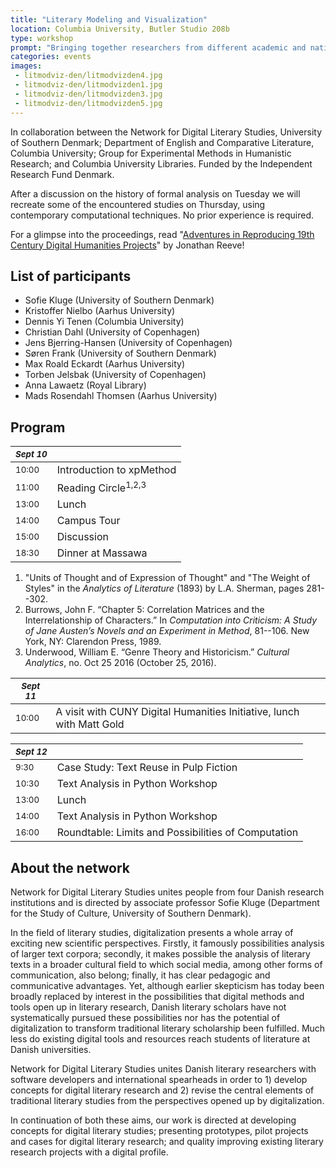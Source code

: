 ```yaml
---
title: "Literary Modeling and Visualization"
location: Columbia University, Butler Studio 208b
type: workshop
prompt: "Bringing together researchers from different academic and national traditions, this workshop explores the limits and the possibilities of formal literary analysis."
categories: events
images:
 - litmodviz-den/litmodvizden4.jpg
 - litmodviz-den/litmodvizden1.jpg
 - litmodviz-den/litmodvizden3.jpg
 - litmodviz-den/litmodvizden5.jpg
---
```


In collaboration between the Network for Digital Literary Studies, University of Southern
Denmark; Department of English and Comparative Literature, Columbia University; Group for
Experimental Methods in Humanistic Research; and Columbia University Libraries. Funded by the
Independent Research Fund Denmark.

After a discussion on the history of formal analysis on Tuesday we will recreate some of the
encountered studies on Thursday, using contemporary computational techniques. No prior
experience is required.

For a glimpse into the proceedings, read "[Adventures in Reproducing 19th Century Digital
Humanities Projects][1]" by Jonathan Reeve!

[1]: https://jonreeve.com/2019/10/experiments-with-literary-genre/

## List of participants

- Sofie Kluge (University of Southern Denmark)
- Kristoffer Nielbo (Aarhus University)
- Dennis Yi Tenen (Columbia University)
- Christian Dahl (University of Copenhagen)
- Jens Bjerring-Hansen (University of Copenhagen)
- Søren Frank (University of Southern Denmark)
- Max Roald Eckardt (Aarhus University)
- Torben Jelsbak (University of Copenhagen)
- Anna Lawaetz (Royal Library)
- Mads Rosendahl Thomsen (Aarhus University)

## Program

| <small>*Sept 10*</small> |                                |
| -------------            | -------------------------      |
| <small>10:00</small>     | Introduction to xpMethod       |
| <small>11:00</small>     | Reading Circle<sup>1,2,3</sup> |
| <small>13:00</small>     | Lunch                          |
| <small>14:00</small>     | Campus Tour                    |
| <small>15:00</small>     | Discussion                     |
| <small>18:30</small>     | Dinner at Massawa              |

1. "Units of Thought and of Expression of Thought" and "The Weight of Styles" in the *Analytics
   of Literature* (1893) by L.A. Sherman, pages 281--302.
2. Burrows, John F. “Chapter 5: Correlation Matrices and the Interrelationship of Characters.”
   In *Computation into Criticism: A Study of Jane Austen’s Novels and an Experiment in Method*,
81--106. New York, NY: Clarendon Press, 1989.
3. Underwood, William E. “Genre Theory and Historicism.” *Cultural Analytics*, no. Oct 25 2016
   (October 25, 2016).

| <small>*Sept 11*</small> |                                                                        |
| -------------            | -------------------------                                              |
| <small>10:00</small>     | A visit with CUNY Digital Humanities Initiative, lunch with Matt Gold  |


| <small>*Sept 12*</small> |                                                     |
| -------------            | -------------------------------------------------   |
| <small>9:30</small>     | Case Study: Text Reuse in Pulp Fiction              |
| <small>10:30</small>    | Text Analysis in Python Workshop                    |
| <small>13:00</small>    | Lunch                                               |
| <small>14:00</small>    | Text Analysis in Python Workshop                    |
| <small>16:00</small>    | Roundtable: Limits and Possibilities of Computation |

## About the network

Network for Digital Literary Studies unites people from four Danish research institutions and
is directed by associate professor Sofie Kluge (Department for the Study of Culture, University
of Southern Denmark).

In the field of literary studies, digitalization presents a whole array of exciting new
scientific perspectives. Firstly, it famously possibilities analysis of larger text corpora;
secondly, it makes possible the analysis of literary texts in a broader cultural field to which
social media, among other forms of communication, also belong; finally, it has clear pedagogic
and communicative advantages. Yet, although earlier skepticism has today been broadly replaced
by interest in the possibilities that digital methods and tools open up in literary research,
Danish literary scholars have not systematically pursued these possibilities nor has the
potential of digitalization to transform traditional literary scholarship been fulfilled. Much
less do existing digital tools and resources reach students of literature at Danish
universities.

Network for Digital Literary Studies unites Danish literary researchers with software
developers and international spearheads in order to 1) develop concepts for digital literary
research and 2) revise the central elements of traditional literary studies from the
perspectives opened up by digitalization.

In continuation of both these aims, our work is directed at developing concepts for digital
literary studies; presenting prototypes, pilot projects and cases for digital literary
research; and quality improving existing literary research projects with a digital profile.

